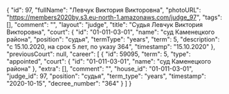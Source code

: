 {
    "id": 97,
    "fullName": "Левчук Виктория Викторовна",
    "photoURL": "https://members2020by.s3.eu-north-1.amazonaws.com/judge_97",
    "tags": [],
    "comment": "",
    "layout": "judge",
    "title": "Судья Левчук Виктория Викторовна",
    "court": {
        "id": "01-011-03-01",
        "name": "суд Каменецкого района",
        "position": "судья",
        "termType": "years",
        "term": 5,
        "description": "c 15.10.2020, на срок 5 лет, по указу 364",
        "timestamp": "15.10.2020"
    },
    "previousCourt": null,
    "career": [
        {
            "id": 59095,
            "term": 5,
            "type": "appointed",
            "court": {
                "id": "01-011-03-01",
                "name": "суд Каменецкого района"
            },
            "extra": [],
            "comment": "",
            "house_id": "01-011-03-01",
            "judge_id": 97,
            "position": "судья",
            "term_type": "years",
            "timestamp": "2020-10-15",
            "decree_number": "364"
        }
    ]
}